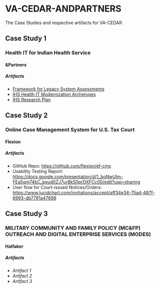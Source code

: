 # VA-CEDAR-ANDPARTNERS

The Case Studies and respective artifacts for VA-CEDAR

## Case Study 1
### Health IT for Indian Health Service
#### &Partners

##### Artifacts

 * [Framework for Legacy System Assessments](https://github.com/prtnrs/VA-CEDAR-ANDPARTNERS/blob/master/Case%20Study%201%20-%20%26Partners%20-%20Framework%20for%20Legacy%20System%20Assessments.pdf)
 * [IHS Health IT Modernization Archetypes](https://github.com/prtnrs/VA-CEDAR-ANDPARTNERS/blob/master/Case%20Study%201%20-%20%26Partners%20-%20IHS%20Health%20IT%20Modernization%20Archetypes.pdf)
 * [IHS Research Plan](https://github.com/prtnrs/VA-CEDAR-ANDPARTNERS/blob/master/Case%20Study%201%20-%20%26Partners%20-%20IHS%20Research%20Plan.pdf)

## Case Study 2
### Online Case Management System for U.S. Tax Court
#### Flexion

##### Artifacts

 * GitHub Repo: https://github.com/flexion/ef-cms
 * Usability Testing Report: https://docs.google.com/presentation/d/1_boNwUlm-FEa5qm74bC_beud0ZJ7urBkS0prDXFCc00/edit?usp=sharing
 * User flow for Court-issued Notices/Orders: https://www.lucidchart.com/invitations/accept/aff34e34-75ad-487f-8993-db7791a47698


## Case Study 3
### MILITARY COMMUNITY AND FAMILY POLICY (MC&FP) OUTREACH AND DIGITAL ENTERPRISE SERVICES (MODES) 
#### Halfaker 

##### Artifacts

 * _Artifact 1_
 * _Artifact 2_
 * _Artifact 3_

